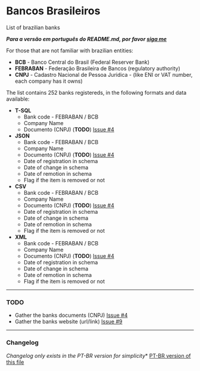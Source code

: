 # Bancos Brasileiros
List of brazilian banks 

***Para a versão em português do README.md, por favor [siga me](https://github.com/guibranco/BancosBrasileiros/blob/master/README.md)***

For those that are not familiar with brazilian entities:
- **BCB** - Banco Central do Brasil (Federal Reserver Bank)
- **FEBRABAN** - Federação Brasileira de Bancos (regulatory authority)
- **CNPJ** - Cadastro Nacional de Pessoa Juridica - (like ENI or VAT number, each company has it owns)

The list contains 252 banks registereds, in the following formats and data available:

- **T-SQL**
    - Bank code - FEBRABAN / BCB
    - Company Name
    - Documento (CNPJ) (**TODO**) [Issue #4](https://github.com/guibranco/BancosBrasileiros/issues/4)
 - **JSON**
    - Bank code - FEBRABAN / BCB
    - Company Name
    - Documento (CNPJ) (**TODO**) [Issue #4](https://github.com/guibranco/BancosBrasileiros/issues/4)
	- Date of registration in schema
	- Date of change in schema
	- Date of remotion in schema
	- Flag if the item is removed or not
- **CSV**
    - Bank code - FEBRABAN / BCB
    - Company Name
    - Documento (CNPJ) (**TODO**) [Issue #4](https://github.com/guibranco/BancosBrasileiros/issues/4)
	- Date of registration in schema
	- Date of change in schema
	- Date of remotion in schema
	- Flag if the item is removed or not
- **XML**
    - Bank code - FEBRABAN / BCB
    - Company Name
    - Documento (CNPJ) (**TODO**) [Issue #4](https://github.com/guibranco/BancosBrasileiros/issues/4)
	- Date of registration in schema
	- Date of change in schema
	- Date of remotion in schema
	- Flag if the item is removed or not
---

### TODO

- Gather the banks documents (CNPJ) [Issue #4](https://github.com/guibranco/BancosBrasileiros/issues/4)
- Gather the banks website (url/link) [Issue #9](https://github.com/guibranco/BancosBrasileiros/issues/9)

---
### Changelog

*Changelog only exists in the PT-BR version for simplicity** [PT-BR version of this file](https://github.com/guibranco/BancosBrasileiros/blob/master/README.md)